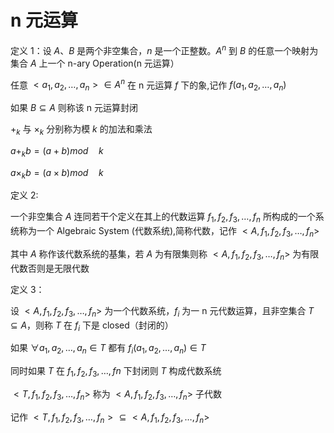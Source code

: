 # n 元运算

定义 1：设 $A$、$B$ 是两个非空集合，$n$ 是一个正整数。$A^n$ 到 $B$ 的任意一个映射为集合 $A$ 上一个 n-ary Operation(n 元运算）

任意 $<a_1,a_2,…,a_n>∈A^n$ 在 n 元运算 $f$ 下的象,记作 $f(a_1,a_2,…,a_n)$

如果 $B⊆A$ 则称该 n 元运算封闭

$+_k$ 与 $×_k$ 分别称为模 $k$ 的加法和乘法

$a +_k b=(a+b)mod \quad k$

$a ×_k b=(a×b)mod \quad k$

定义 2:

一个非空集合 $A$ 连同若干个定义在其上的代数运算 $f_1,f_2,f_3,…,f_n$ 所构成的一个系统称为一个 Algebraic System (代数系统),简称代数，记作 $<A,f_1,f_2,f_3,…,f_n>$

其中 $A$ 称作该代数系统的基集，若 $A$ 为有限集则称 $<A,f_1,f_2,f_3,…,f_n>$ 为有限代数否则是无限代数

定义 3：

设 $<A,f_1,f_2,f_3,…,f_n>$ 为一个代数系统，$f_i$ 为一 n 元代数运算，且非空集合 $T⊆A$，则称 $T$ 在 $f_i$ 下是 closed（封闭的）

如果 $∀a_1,a_2,…,a_n∈T$ 都有 $f_i (a_1,a_2,…,a_n )∈T$

同时如果 $T$ 在 $f_1,f_2,f_3,…,fn$ 下封闭则 $T$ 构成代数系统

$<T,f_1,f_2,f_3,…,f_n>$ 称为 $<A,f_1,f_2,f_3,…,f_n>$ 子代数

记作 $<T,f_1,f_2,f_3,…,f_n> ⊆<A,f_1,f_2,f_3,…,f_n>$